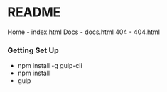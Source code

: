# README #

Home - index.html
Docs - docs.html
404 - 404.html

### Getting Set Up ###

* npm install -g gulp-cli
* npm install
* gulp
